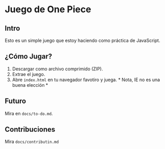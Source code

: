 # Juego de One Piece

## Intro

Esto es un simple juego que estoy haciendo como práctica de JavaScript.

## ¿Cómo Jugar?

1. Descargar como archivo comprimido (ZIP).
2. Extrae el juego.
3. Abre `index.html` en tu navegador favotiro y juega. * Nota, IE no es una buena elección *

## Futuro

Mira en `docs/to-do.md`.

## Contribuciones

Mira `docs/contributin.md`
